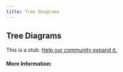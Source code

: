 ```yaml
---
title: Tree Diagrams
---
```


## Tree Diagrams

This is a stub. [Help our community expand it.](https://github.com/freeCodeCamp/guide-articles/tree/master/articles/Math/Counting/Tree-Diagrams/index.md)

<!-- The article goes here, in GitHub-flavored Markdown. Feel free to add YouTube videos, images, and CodePen/JSBin embeds  -->

#### More Information:
<!-- Please add any articles you think might be helpful to read before writing the article -->


